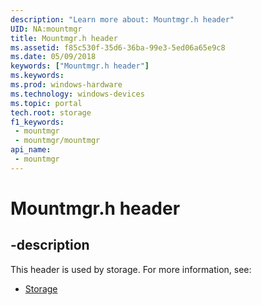 ```yaml
---
description: "Learn more about: Mountmgr.h header"
UID: NA:mountmgr
title: Mountmgr.h header
ms.assetid: f85c530f-35d6-36ba-99e3-5ed06a65e9c8
ms.date: 05/09/2018
keywords: ["Mountmgr.h header"]
ms.keywords: 
ms.prod: windows-hardware
ms.technology: windows-devices
ms.topic: portal
tech.root: storage
f1_keywords:
 - mountmgr
 - mountmgr/mountmgr
api_name:
 - mountmgr
---
```


# Mountmgr.h header


## -description

This header is used by storage. For more information, see:

- [Storage](../_storage/index.md)

